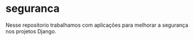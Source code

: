 # seguranca
Nesse repositorio trabalhamos com aplicações para melhorar a segurança nos projetos Django.
